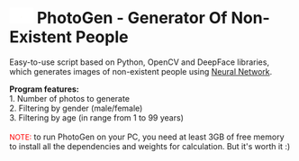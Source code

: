 # <img src="readme_camera.gif" height="28"> PhotoGen - Generator Of Non-Existent People
Easy-to-use script based on Python, OpenCV and DeepFace libraries, <br>
which generates images of non-existent people using <a href="https://thispersondoesnotexist.com" target="_blank">Neural Network</a>. <br>

**Program features:**<br>
<text align='left'>1. Number of photos to generate<br>2. Filtering by gender (male/female)<br>3. Filtering by age (in range from 1 to 99 years)</text><br>
<br><font color="red" size="2">NOTE:</font> to run PhotoGen on your PC, you need at least 3GB of free memory
<br>to install all the dependencies and weights for calculation. But it's worth it :)


